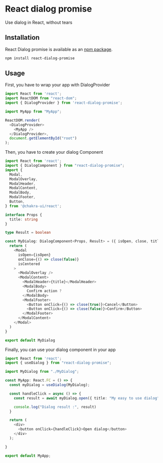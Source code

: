 # React dialog promise

Use dialog in React, without tears

## Installation

React Dialog promise is available as an [npm package](https://www.npmjs.org/package/react-dialog-promise).

```sh
npm install react-dialog-promise
```

## Usage

First, you have to wrap your app with DialogProvider

```typescript jsx
import React from 'react';
import ReactDOM from "react-dom";
import { DialogProvider } from 'react-dialog-promise';

import MyApp from "MyApp";

ReactDOM.render(
  <DialogProvider>
    <MyApp />
  </DialogProvider>,
  document.getElementById("root")
);


```

Then, you have to create your dialog Component

```typescript jsx
import React from 'react';
import { DialogComponent } from "react-dialog-promise";
import {
  Modal,
  ModalOverlay,
  ModalHeader,
  ModalContent,
  ModalBody,
  ModalFooter,
  Button,
} from '@chakra-ui/react';

interface Props {
  title: string
}

type Result = boolean

const MyDialog: DialogComponent<Props, Result> = ({ isOpen, close, title }) => {
  return (
    <Modal
      isOpen={isOpen}
      onClose={() => close(false)}
      isCentered
    >
      <ModalOverlay />
      <ModalContent>
        <ModalHeader>{title}</ModalHeader>
        <ModalBody>
          Confirm action ?
        </ModalBody>
        <ModalFooter>
          <Button onClick={() => close(true)}>Cancel</Button>
          <Button onClick={() => close(false)}>Confirm</Button>
        </ModalFooter>
      </ModalContent>
    </Modal>
  )
}

export default MyDialog
```

Finally, you can use your dialog component in your app

```typescript jsx
import React from 'react';
import { useDialog } from "react-dialog-promise";

import MyDialog from "./MyDialog";

const MyApp: React.FC = () => {
  const myDialog = useDialog(MyDialog);

  const handleClick = async () => {
    const result = await myDialog.open({ title: "My easy to use dialog" });

    console.log("Dialog result :", result)
  }

  return (
    <div>
      <button onClick={handleClick}>Open dialog</button>
    </div>
  );

}

export default MyApp;

```

